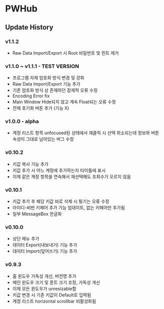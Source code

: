 # PWHub

## Update History
### v1.1.2
- Raw Data Import/Export 시 Root 비밀번호 및 힌트 제거

### v1.1.0 ~ v1.1.1 - TEST VERSION
- 프로그램 자체 암호화 방식 변경 및 강화
- Raw Data Import/Export 기능 추가
- 기존 암호화 방식 상 존재하던 잠재적 오류 수정
- Encoding Error fix
- Main Window Hide되지 않고 계속 Float되는 오류 수정
- 전체 초기화 버튼 추가 (기능 X)

### v1.0.0 - alpha
- 계정 리스트 항목 unfocused된 상태에서 재클릭 시 선택 취소되는데 정보와 버튼 속성이 그대로 남아있는 버그 수정

### v0.10.2
- 키값 복사 기능 추가
- 키값 추가 시 어느 계정에 추가하는지 타이틀에 표시
- 이제 같은 계정 항목을 연속해서 재선택해도 조회수가 오르지 않음

### v0.10.1
- 키값 추가 후 해당 키값 바로 삭제 시 튕기는 오류 수정
- 아이디-비번 키페어 추가 기능 업데이트, 없는 키페어만 추가됨
- 일부 MessageBox 한글화

### v0.10.0
- 상단 메뉴 추가
- 데이터 Export(내보내기) 기능 추가
- 데이터 Import(덮어쓰기) 기능 추가

### v0.9.3
- 홈 윈도우 가독성 개선, 버전명 추가
- 메인 윈도우 크기 및 폰트 크기 조정, 가독성 개선
- 이제 모든 윈도우가 unresizable함
- 키값 변경 시 기존 키값이 Default로 입력됨
- 계정 리스트 horizontal scrollbar 비활성화됨
